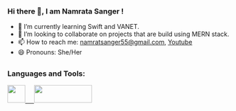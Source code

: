 ### Hi there 👋, I am Namrata Sanger ! 
 
- 🌱 I’m currently learning Swift and VANET.
- 👯 I’m looking to collaborate on projects that are build using MERN stack. 
- 📫 How to reach me: namratsanger55@gmail.com, [Youtube](https://www.youtube.com/channel/UCGKceR68T4kBrSVpfjkRO7g/videos)
- 😄 Pronouns: She/Her
 
## <h3 align="left">Languages and Tools: </h3>
<p align="left"> 
  <a href="https://reactjs.org/docs/getting-started.html" target="_blank" rel="noreferrer"/> 
  <img src="https://upload.wikimedia.org/wikipedia/commons/thumb/a/a7/React-icon.svg/2300px-React-icon.svg.png" width="40"/ height="40"> 
&nbsp&nbsp&nbsp
  <a href="https://nodejs.org/en/docs/" target="_blank" rel="noreferrer"/> 
  <img src="https://upload.wikimedia.org/wikipedia/commons/thumb/7/7e/Node.js_logo_2015.svg/2560px-Node.js_logo_2015.svg.png" width="130"/ height="40"> 
</p>

<!--
**Namratasanger/Namratasanger** is a ✨ _special_ ✨ repository because its `README.md` (this file) appears on your GitHub profile.

Here are some ideas to get you started:

- 🔭 I’m currently working on expanding my
- 🤔 I’m looking for help with ...
- 💬 Ask me about ...

- ⚡ Fun fact: ...
-->

